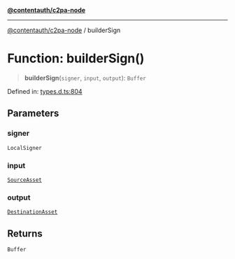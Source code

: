 [**@contentauth/c2pa-node**](../README.md)

***

[@contentauth/c2pa-node](../README.md) / builderSign

# Function: builderSign()

> **builderSign**(`signer`, `input`, `output`): `Buffer`

Defined in: [types.d.ts:804](https://github.com/contentauth/c2pa-node-v2/blob/1df68df861d38a8c4eb7c634a613532727ec72d3/js-src/types.d.ts#L804)

## Parameters

### signer

`LocalSigner`

### input

[`SourceAsset`](../type-aliases/SourceAsset.md)

### output

[`DestinationAsset`](../type-aliases/DestinationAsset.md)

## Returns

`Buffer`
